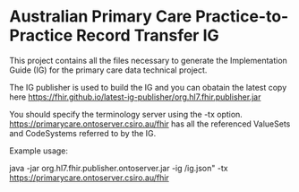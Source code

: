 # Australian Primary Care Practice-to-Practice Record Transfer IG

This project contains all the files necessary to generate the Implementation Guide (IG) for the primary care data technical project. 

The IG publisher is used to build the IG and you can obatain the latest copy here https://fhir.github.io/latest-ig-publisher/org.hl7.fhir.publisher.jar

You should specify the terminology server using the -tx option. https://primarycare.ontoserver.csiro.au/fhir has all the referenced ValueSets and CodeSystems referred to by the IG.

Example usage:

java -jar org.hl7.fhir.publisher.ontoserver.jar -ig <directory containging ig.json control file>/ig.json" -tx https://primarycare.ontoserver.csiro.au/fhir


